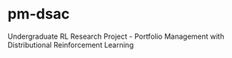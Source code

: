 # pm-dsac
Undergraduate RL Research Project - Portfolio Management with Distributional Reinforcement Learning
